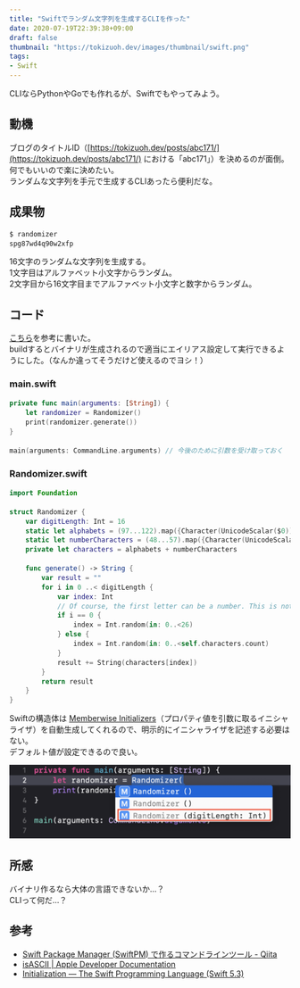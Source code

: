 ```yaml
---
title: "Swiftでランダム文字列を生成するCLIを作った"
date: 2020-07-19T22:39:38+09:00
draft: false
thumbnail: "https://tokizuoh.dev/images/thumbnail/swift.png"
tags:
- Swift
---
```

CLIならPythonやGoでも作れるが、Swiftでもやってみよう。  
<!--more-->  
  
## 動機  
ブログのタイトルID（[https://tokizuoh.dev/posts/abc171/](https://tokizuoh.dev/posts/abc171/) における「abc171」）を決めるのが面倒。  
何でもいいので楽に決めたい。  
ランダムな文字列を手元で生成するCLIあったら便利だな。  
  
## 成果物  
  
```bash
$ randomizer
spg87wd4q90w2xfp
```  
  
16文字のランダムな文字列を生成する。  
1文字目はアルファベット小文字からランダム。  
2文字目から16文字目までアルファベット小文字と数字からランダム。  
  
## コード  
[こちら](https://qiita.com/mono0926/items/e8fdd97115780204f797)を参考に書いた。  
buildするとバイナリが生成されるので適当にエイリアス設定して実行できるようにした。（なんか違ってそうだけど使えるのでヨシ！）  
  
### main.swift  
  
```swift
private func main(arguments: [String]) {
    let randomizer = Randomizer()
    print(randomizer.generate())
}

main(arguments: CommandLine.arguments) // 今後のために引数を受け取っておく
```
  
### Randomizer.swift  
  
```swift
import Foundation

struct Randomizer {
    var digitLength: Int = 16
    static let alphabets = (97...122).map({Character(UnicodeScalar($0))})
    static let numberCharacters = (48...57).map({Character(UnicodeScalar($0))})
    private let characters = alphabets + numberCharacters
    
    func generate() -> String {
        var result = ""
        for i in 0 ..< digitLength {
            var index: Int
            // Of course, the first letter can be a number. This is not a function or variable naming.
            if i == 0 {
                index = Int.random(in: 0..<26)
            } else {
                index = Int.random(in: 0..<self.characters.count)
            }
            result += String(characters[index])
        }
        return result
    }
}
```
  
Swiftの構造体は [Memberwise Initializers](https://docs.swift.org/swift-book/LanguageGuide/Initialization.html)（プロパティ値を引数に取るイニシャライザ）を自動生成してくれるので、明示的にイニシャライザを記述する必要はない。  
デフォルト値が設定できるので良い。  
  
![](./1.png)  
  
## 所感  
バイナリ作るなら大体の言語できないか…？  
CLIって何だ…？  
  
## 参考  
  
- [Swift Package Manager (SwiftPM) で作るコマンドラインツール - Qiita](https://qiita.com/mono0926/items/e8fdd97115780204f797)  
- [isASCII | Apple Developer Documentation](https://developer.apple.com/documentation/swift/unicode/scalar/2905383-isascii)  
- [Initialization — The Swift Programming Language (Swift 5.3)](https://docs.swift.org/swift-book/LanguageGuide/Initialization.html)  